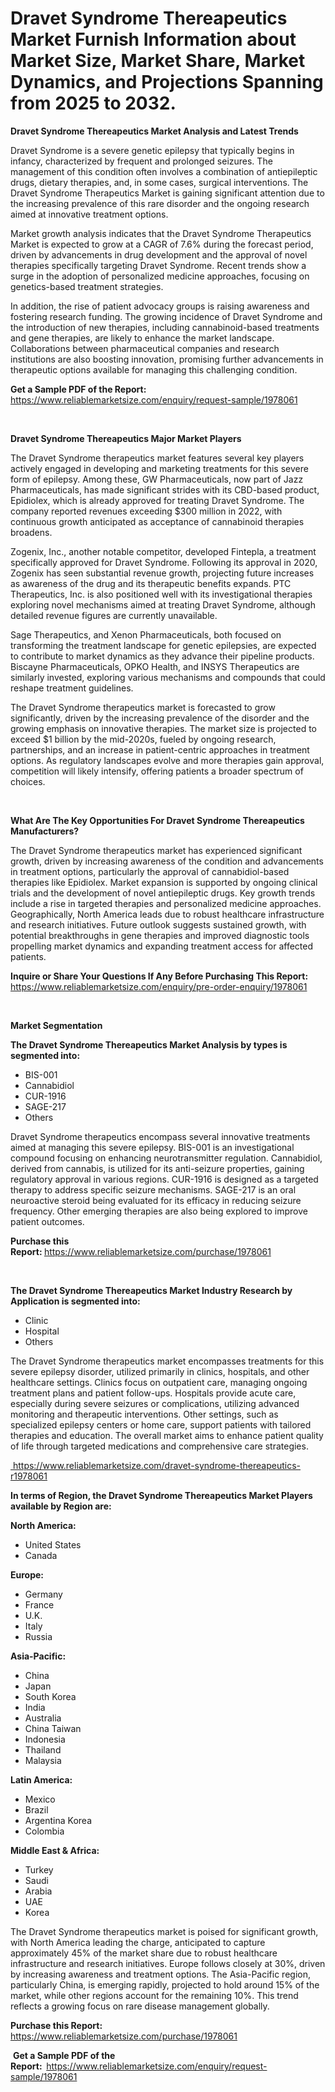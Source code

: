 <p><h1>Dravet Syndrome Thereapeutics Market Furnish Information about Market Size, Market Share, Market Dynamics, and Projections Spanning from 2025 to 2032.</h1></p><p><strong>Dravet Syndrome Thereapeutics Market Analysis and Latest Trends</strong></p>
<p><p>Dravet Syndrome is a severe genetic epilepsy that typically begins in infancy, characterized by frequent and prolonged seizures. The management of this condition often involves a combination of antiepileptic drugs, dietary therapies, and, in some cases, surgical interventions. The Dravet Syndrome Therapeutics Market is gaining significant attention due to the increasing prevalence of this rare disorder and the ongoing research aimed at innovative treatment options.</p><p>Market growth analysis indicates that the Dravet Syndrome Therapeutics Market is expected to grow at a CAGR of 7.6% during the forecast period, driven by advancements in drug development and the approval of novel therapies specifically targeting Dravet Syndrome. Recent trends show a surge in the adoption of personalized medicine approaches, focusing on genetics-based treatment strategies. </p><p>In addition, the rise of patient advocacy groups is raising awareness and fostering research funding. The growing incidence of Dravet Syndrome and the introduction of new therapies, including cannabinoid-based treatments and gene therapies, are likely to enhance the market landscape. Collaborations between pharmaceutical companies and research institutions are also boosting innovation, promising further advancements in therapeutic options available for managing this challenging condition.</p></p>
<p><strong>Get a Sample PDF of the Report:&nbsp;</strong> <a href="https://www.reliablemarketsize.com/enquiry/request-sample/1978061?utm_campaign=3537&utm_medium=2&utm_source=Github&utm_content=ia&utm_term=13042025&utm_id=dravet-syndrome-thereapeutics">https://www.reliablemarketsize.com/enquiry/request-sample/1978061</a></p>
<p>&nbsp;</p>
<p><strong>Dravet Syndrome Thereapeutics Major Market Players</strong></p>
<p><p>The Dravet Syndrome therapeutics market features several key players actively engaged in developing and marketing treatments for this severe form of epilepsy. Among these, GW Pharmaceuticals, now part of Jazz Pharmaceuticals, has made significant strides with its CBD-based product, Epidiolex, which is already approved for treating Dravet Syndrome. The company reported revenues exceeding $300 million in 2022, with continuous growth anticipated as acceptance of cannabinoid therapies broadens.</p><p>Zogenix, Inc., another notable competitor, developed Fintepla, a treatment specifically approved for Dravet Syndrome. Following its approval in 2020, Zogenix has seen substantial revenue growth, projecting future increases as awareness of the drug and its therapeutic benefits expands. PTC Therapeutics, Inc. is also positioned well with its investigational therapies exploring novel mechanisms aimed at treating Dravet Syndrome, although detailed revenue figures are currently unavailable.</p><p>Sage Therapeutics, and Xenon Pharmaceuticals, both focused on transforming the treatment landscape for genetic epilepsies, are expected to contribute to market dynamics as they advance their pipeline products. Biscayne Pharmaceuticals, OPKO Health, and INSYS Therapeutics are similarly invested, exploring various mechanisms and compounds that could reshape treatment guidelines.</p><p>The Dravet Syndrome therapeutics market is forecasted to grow significantly, driven by the increasing prevalence of the disorder and the growing emphasis on innovative therapies. The market size is projected to exceed $1 billion by the mid-2020s, fueled by ongoing research, partnerships, and an increase in patient-centric approaches in treatment options. As regulatory landscapes evolve and more therapies gain approval, competition will likely intensify, offering patients a broader spectrum of choices.</p></p>
<p>&nbsp;</p>
<p><strong>What Are The Key Opportunities For Dravet Syndrome Thereapeutics Manufacturers?</strong></p>
<p><p>The Dravet Syndrome therapeutics market has experienced significant growth, driven by increasing awareness of the condition and advancements in treatment options, particularly the approval of cannabidiol-based therapies like Epidiolex. Market expansion is supported by ongoing clinical trials and the development of novel antiepileptic drugs. Key growth trends include a rise in targeted therapies and personalized medicine approaches. Geographically, North America leads due to robust healthcare infrastructure and research initiatives. Future outlook suggests sustained growth, with potential breakthroughs in gene therapies and improved diagnostic tools propelling market dynamics and expanding treatment access for affected patients.</p></p>
<p><strong>Inquire or Share Your Questions If Any Before Purchasing This Report:</strong> <a href="https://www.reliablemarketsize.com/enquiry/pre-order-enquiry/1978061?utm_campaign=3537&utm_medium=2&utm_source=Github&utm_content=ia&utm_term=13042025&utm_id=dravet-syndrome-thereapeutics">https://www.reliablemarketsize.com/enquiry/pre-order-enquiry/1978061</a></p>
<p>&nbsp;</p>
<p><strong>Market Segmentation</strong></p>
<p><strong>The Dravet Syndrome Thereapeutics Market Analysis by types is segmented into:</strong></p>
<p><ul><li>BIS-001</li><li>Cannabidiol</li><li>CUR-1916</li><li>SAGE-217</li><li>Others</li></ul></p>
<p><p>Dravet Syndrome therapeutics encompass several innovative treatments aimed at managing this severe epilepsy. BIS-001 is an investigational compound focusing on enhancing neurotransmitter regulation. Cannabidiol, derived from cannabis, is utilized for its anti-seizure properties, gaining regulatory approval in various regions. CUR-1916 is designed as a targeted therapy to address specific seizure mechanisms. SAGE-217 is an oral neuroactive steroid being evaluated for its efficacy in reducing seizure frequency. Other emerging therapies are also being explored to improve patient outcomes.</p></p>
<p><strong>Purchase this Report:&nbsp;</strong><a href="https://www.reliablemarketsize.com/purchase/1978061?utm_campaign=3537&utm_medium=2&utm_source=Github&utm_content=ia&utm_term=13042025&utm_id=dravet-syndrome-thereapeutics">https://www.reliablemarketsize.com/purchase/1978061</a></p>
<p>&nbsp;</p>
<p><strong>The Dravet Syndrome Thereapeutics Market Industry Research by Application is segmented into:</strong></p>
<p><ul><li>Clinic</li><li>Hospital</li><li>Others</li></ul></p>
<p><p>The Dravet Syndrome therapeutics market encompasses treatments for this severe epilepsy disorder, utilized primarily in clinics, hospitals, and other healthcare settings. Clinics focus on outpatient care, managing ongoing treatment plans and patient follow-ups. Hospitals provide acute care, especially during severe seizures or complications, utilizing advanced monitoring and therapeutic interventions. Other settings, such as specialized epilepsy centers or home care, support patients with tailored therapies and education. The overall market aims to enhance patient quality of life through targeted medications and comprehensive care strategies.</p></p>
<p><a href="https://www.reliablemarketsize.com/dravet-syndrome-thereapeutics-r1978061?utm_campaign=3537&utm_medium=2&utm_source=Github&utm_content=ia&utm_term=13042025&utm_id=dravet-syndrome-thereapeutics">&nbsp;https://www.reliablemarketsize.com/dravet-syndrome-thereapeutics-r1978061</a></p>
<p><strong>In terms of Region, the Dravet Syndrome Thereapeutics Market Players available by Region are:</strong></p>
<p>
    <p> <strong> North America: </strong>
        <ul>
            <li>United States</li>
            <li>Canada</li>
        </ul>
        </p> 
    <p> <strong> Europe: </strong>
        <ul>
            <li>Germany</li>
            <li>France</li>
            <li>U.K.</li>
            <li>Italy</li>
            <li>Russia</li>
        </ul>
        </p> 
    <p> <strong> Asia-Pacific: </strong>
        <ul>
            <li>China</li>
            <li>Japan</li>
            <li>South Korea</li>
            <li>India</li>
            <li>Australia</li>
            <li>China Taiwan</li>
            <li>Indonesia</li>
            <li>Thailand</li>
            <li>Malaysia</li>
        </ul>
        </p> 
    <p> <strong> Latin America: </strong>
        <ul>
            <li>Mexico</li>
            <li>Brazil</li>
            <li>Argentina Korea</li>
            <li>Colombia</li>
        </ul>
        </p> 
    <p> <strong> Middle East & Africa: </strong>
        <ul>
            <li>Turkey</li>
            <li>Saudi</li>
            <li>Arabia</li>
            <li>UAE</li>
            <li>Korea</li>
        </ul>
    </p>
    </p>
<p><p>The Dravet Syndrome therapeutics market is poised for significant growth, with North America leading the charge, anticipated to capture approximately 45% of the market share due to robust healthcare infrastructure and research initiatives. Europe follows closely at 30%, driven by increasing awareness and treatment options. The Asia-Pacific region, particularly China, is emerging rapidly, projected to hold around 15% of the market, while other regions account for the remaining 10%. This trend reflects a growing focus on rare disease management globally.</p></p>
<p><strong>Purchase this Report: </strong><a href="https://www.reliablemarketsize.com/purchase/1978061?utm_campaign=3537&utm_medium=2&utm_source=Github&utm_content=ia&utm_term=13042025&utm_id=dravet-syndrome-thereapeutics">https://www.reliablemarketsize.com/purchase/1978061</a></p>
<p>&nbsp;<strong>Get a Sample PDF of the Report:&nbsp;&nbsp;</strong><a href="https://www.reliablemarketsize.com/enquiry/request-sample/1978061?utm_campaign=3537&utm_medium=2&utm_source=Github&utm_content=ia&utm_term=13042025&utm_id=dravet-syndrome-thereapeutics">https://www.reliablemarketsize.com/enquiry/request-sample/1978061</a></p>
<p><strong></strong></p>
<p><p></p><p></p><p></p></p>